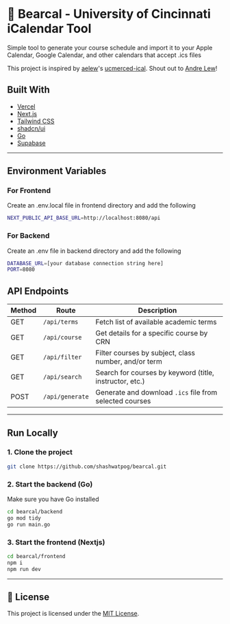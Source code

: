 # 📆 Bearcal - University of Cincinnati iCalendar Tool

Simple tool to generate your course schedule and import it to your Apple Calendar, Google Calendar, and other calendars that accept .ics files

This project is inspired by [aelew](https://github.com/aelew)'s [ucmerced-ical](https://github.com/aelew/ucmerced-ical). Shout out to [Andre Lew](https://aelew.com/)!

## Built With
- [Vercel](https://vercel.com/) 
- [Next.js](https://nextjs.org/)
- [Tailwind CSS](https://tailwindcss.com/)
- [shadcn/ui](https://ui.shadcn.com/)
- [Go](https://go.dev/)
- [Supabase](https://supabase.com/)

---

## Environment Variables

### For Frontend

Create an .env.local file in frontend directory and add the following
```bash
NEXT_PUBLIC_API_BASE_URL=http://localhost:8080/api
```

### For Backend

Create an .env file in backend directory and add the following

```bash
DATABASE_URL=[your database connection string here]
PORT=8080
```

## API Endpoints

| Method | Route          | Description                                                |
|--------|----------------|------------------------------------------------------------|
| GET    | `/api/terms`   | Fetch list of available academic terms                     |
| GET    | `/api/course`  | Get details for a specific course by CRN                   |
| GET    | `/api/filter`  | Filter courses by subject, class number, and/or term       |
| GET    | `/api/search`  | Search for courses by keyword (title, instructor, etc.)    |
| POST   | `/api/generate`| Generate and download `.ics` file from selected courses    |

---

## Run Locally

### 1. Clone the project

```bash
git clone https://github.com/shashwatpog/bearcal.git
```

### 2. Start the backend (Go)

Make sure you have Go installed

```bash
cd bearcal/backend
go mod tidy
go run main.go
```

### 3. Start the frontend (Nextjs)

```bash
cd bearcal/frontend
npm i
npm run dev
```

---


## 📜 License

This project is licensed under the [MIT License](./LICENSE).

